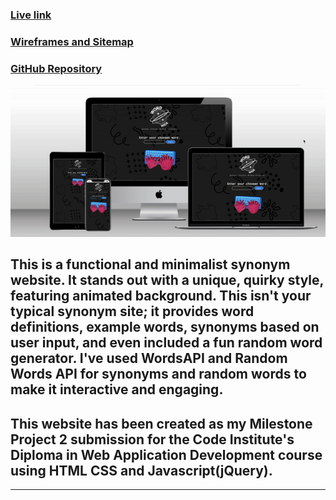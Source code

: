 ### [Live link](https://parduckids.github.io/milestone-project-two)

### [Wireframes and Sitemap](https://share.balsamiq.com/c/8obJqRrkHdLQWv489UPKAP.png)

### [GitHub Repository](https://github.com/parduckids/milestone-project-two)



<!-- Screenshot on different devices  -->
![image](assets/rm-images/screens.gif)
## This is a functional and minimalist synonym website. It stands out with a unique, quirky style, featuring animated background. This isn't your typical synonym site; it provides word definitions, example words, synonyms based on user input, and even included a fun random word generator. I've used WordsAPI and Random Words API for synonyms and random words to make it interactive and engaging.

## This website has been created as my Milestone Project 2 submission for the Code Institute's Diploma in Web Application Development course using HTML CSS and Javascript(jQuery). 


---
